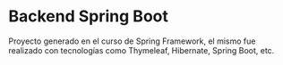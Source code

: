 # Backend Spring Boot
Proyecto generado en el curso de Spring Framework, el mismo fue realizado con tecnologías como Thymeleaf, Hibernate, Spring Boot, etc.
